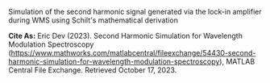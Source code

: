 Simulation of the second harmonic signal generated via the lock-in amplifier during WMS using Schilt's mathematical derivation

**Cite As:**
Eric Dev (2023). Second Harmonic Simulation for Wavelength Modulation Spectroscopy (https://www.mathworks.com/matlabcentral/fileexchange/54430-second-harmonic-simulation-for-wavelength-modulation-spectroscopy), MATLAB Central File Exchange. Retrieved October 17, 2023.